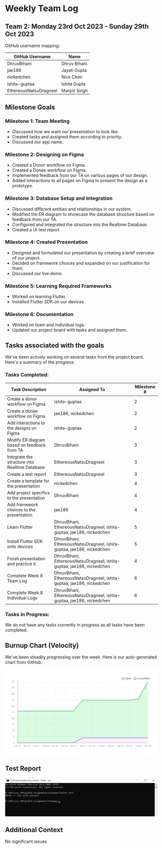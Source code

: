 # Weekly Team Log

## Team 2: Monday 23rd Oct 2023 - Sunday 29th Oct 2023

GitHub username mapping:

| GitHub Username | Name |
| --- | --- |
| DhruvBihani | Dhruv Bihani |
| jae186 | Jayati Gupta |
| nickedchen | Nick Chen |
| ishita-guptaa | Ishita Gupta |
| EthereousNatsuDragneel | Manjot Singh |

## Milestone Goals

### Milestone 1: Team Meeting

- Discussed how we want our presentation to look like.
- Created tasks and assigned them according to priority.
- Discussed our app name.

### Milestone 2: Designing on Figma

- Created a Donor workflow on Figma.
- Created a Donee workflow on Figma.
- Implemented feedback from our TA on various pages of our design.
- Added interactions to all pages on Figma to present the design as a prototype.

### Milestone 3: Database Setup and Integration

- Discussed different entities and relationships in our system.
- Modified the ER diagram to showcase the database structure based on feedback from our TA.
- Configured and integrated the structure into the Realtime Database.
- Created a UI test report

### Milestone 4: Created Presentation

- Designed and formulated our presentation by creating a brief overview of our project.
- Decided on framework choices and expanded on our justification for them.
- Discussed our live demo.

### Milestone 5: Learning Required Frameworks

- Worked on learning Flutter.
- Installed Flutter SDK on our devices.

### Milestone 6: Documentation

- Worked on team and individual logs.
- Updated our project board with tasks and assigned them.

## Tasks associated with the goals

We've been actively working on several tasks from the project board. Here's a summary of the progress:

### Tasks Completed:

| Task Description | Assigned To | Milestone # |
| --- | --- | --- |
| Create a donor workflow on Figma | ishita-guptaa | 2 |
| Create a donee workflow on Figma | jae186, nickedchen | 2 |
| Add interactions to the designs on Figma | ishita-guptaa | 2 |
| Modify ER diagram based on feedback from TA | DhruvBihani | 3 |
| Integrate the structure into Realtime Database | EthereousNatsuDragneel | 3 |
| Create a test report | EthereousNatsuDragneel | 3 |
| Create a template for the presentation | nickedchen | 4 |
| Add project specifics to the presentation | DhruvBihani | 4 |
| Add framework choices to the presentation | jae186 | 4 |
| Learn Flutter | DhruvBihani, EthereousNatsuDragneel, ishita-guptaa, jae186, nickedchen | 5 |
| Install Flutter SDK onto devices | DhruvBihani, EthereousNatsuDragneel, ishita-guptaa, jae186, nickedchen | 5 |
| Finish presentation and practice it | DhruvBihani, EthereousNatsuDragneel, ishita-guptaa, jae186, nickedchen | 4 |
| Complete Week 8 Team Log | DhruvBihani, EthereousNatsuDragneel, ishita-guptaa, jae186, nickedchen | 6 |
| Complete Week 8 Individual Logs | DhruvBihani, EthereousNatsuDragneel, ishita-guptaa, jae186, nickedchen | 6 |

### Tasks in Progress:

We do not have any tasks currently in progress as all tasks have been completed.

## Burnup Chart (Velocity)

We've been steadily progressing over the week. Here is our auto-generated chart from GitHub.

![burnup](./Burnup%20Charts/burnupWeek8.png)

## Test Report

![testReport](./Test%20Reports/testReport.png)

## Additional Context

No significant issues